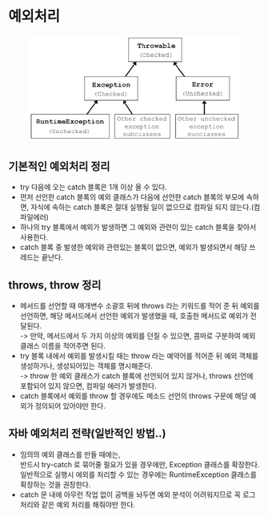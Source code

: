 # 예외처리

<figure><img src="../../.gitbook/assets/image (6).png" alt=""><figcaption><p> </p></figcaption></figure>

## 기본적인 예외처리 정리

* try 다음에 오는 catch 블록은 1개 이상 올 수 있다.
* 먼저 선언한 catch 블록의 예외 클래스가 다음에 선언한 catch 블록의 부모에 속하면, 자식에 속하는 catch 블록은 절대 실행될 일이 없으므로 컴파일 되지 않는다.(컴파일에러)
* 하나의 try 블록에서 예외가 발생하면 그 예외와 관련이 있는 catch 블록을 찾아서 사용한다.
* catch 블록 중 발생한 예외와 관련있는 블록이 없으면, 예외가 발생되면서 해당 쓰레드는 끝난다.

## &#x20;throws, throw 정리

* 메서드를 선언할 때 매개변수 소괄호 뒤에 throws 라는 키워드를 적어 준 뒤 예외를 선언하면, 해당 메서드에서 선언한 예외가 발생했을 때, 호출한 메서드로 예외가 전달된다.\
  \-> 만약, 메서드에서 두 가지 이상의 예외를 던질 수 있으면, 콤마로 구분하여 예외 클래스 이름을 적어주면 된다.
* try 블록 내에서 예외를 발생시킬 때는 throw 라는 예약어를 적어준 뒤 예외 객체를 생성하거나, 생성되어있는 객체를 명시해준다.\
  \-> throw 한 예외 클래스가 catch 블록에 선언되어 있지 않거나, throws 선언에 포함되어 있지 않으면, 컴파일 에러가 발생한다.&#x20;
* catch 블록에서 예외를 throw 할 경우에도 메소드 선언의 throws 구문에 해당 예외가 정의되어 있어야만 한다.

## 자바 예외처리 전략(일반적인 방법..)

* 임의의 예외 클래스를 만들 때에는, \
  반드시 try-catch 로 묶어줄 필요가 있을 경우에만, Exception 클래스를 확장한다.\
  일반적으로 실행시 에외를 처리할 수 있는 경우에는 RuntimeException 클래스를 확장하는 것을 권장한다.
* catch 문 내에 아무런 작업 없이 공백을 놔두면 예외 분석이 어려워지므로 꼭 로그 처리와 같은 예외 처리를 해줘야만 한다.&#x20;

